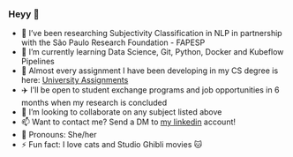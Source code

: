 ### Heyy 👋

- 🔭 I’ve been researching Subjectivity Classification in NLP in partnership with the São Paulo Research Foundation - FAPESP
- 🌱 I’m currently learning Data Science, Git, Python, Docker and Kubeflow Pipelines
- 💾 Almost every assignment I have been developing in my CS degree is here: [University Assignments](https://github.com/letMarchezi/UniversityAssignments)
- ✈️ I'll be open to student exchange programs and job opportunities in 6 months when my research is concluded
- 👯 I’m looking to collaborate on any subject listed above
- 📫 Want to contact me? Send a DM to [my linkedin](linkedin.com/in/letmarchezi/) account!
- :hibiscus: Pronouns: She/her
- ⚡ Fun fact: I love cats and Studio Ghibli movies :cat: 


<!--
**letMarchezi/letMarchezi** is a ✨ _special_ ✨ repository because its `README.md` (this file) appears on your GitHub profile.

Here are some ideas to get you started:

- 🔭 I’m currently working on ...
- 🌱 I’m currently learning ...
- 👯 I’m looking to collaborate on ...
- 🤔 I’m looking for help with ...
- 💬 Ask me about ...
- 📫 How to reach me: ...
- 😄 Pronouns: ...
- ⚡ Fun fact: ...
-->
